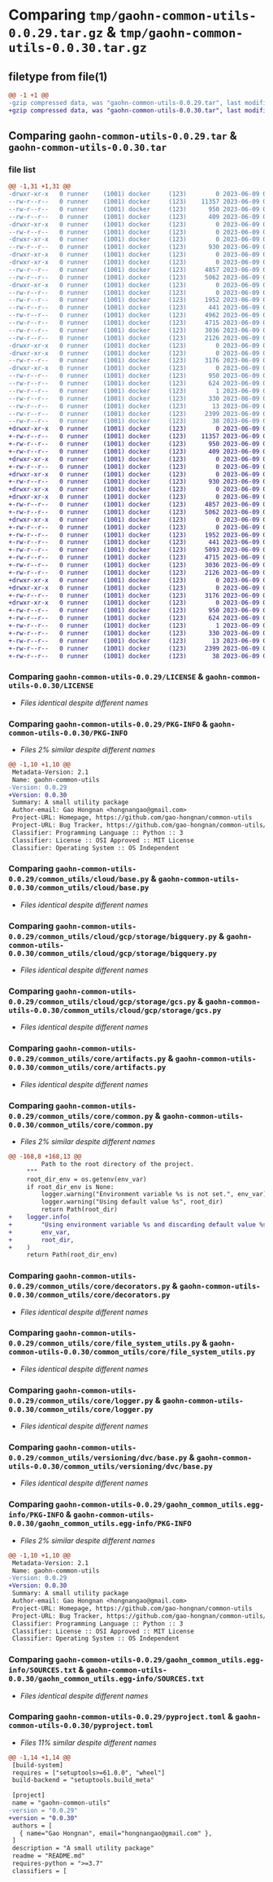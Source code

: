 # Comparing `tmp/gaohn-common-utils-0.0.29.tar.gz` & `tmp/gaohn-common-utils-0.0.30.tar.gz`

## filetype from file(1)

```diff
@@ -1 +1 @@
-gzip compressed data, was "gaohn-common-utils-0.0.29.tar", last modified: Fri Jun  9 04:09:44 2023, max compression
+gzip compressed data, was "gaohn-common-utils-0.0.30.tar", last modified: Fri Jun  9 04:13:03 2023, max compression
```

## Comparing `gaohn-common-utils-0.0.29.tar` & `gaohn-common-utils-0.0.30.tar`

### file list

```diff
@@ -1,31 +1,31 @@
-drwxr-xr-x   0 runner    (1001) docker     (123)        0 2023-06-09 04:09:44.617959 gaohn-common-utils-0.0.29/
--rw-r--r--   0 runner    (1001) docker     (123)    11357 2023-06-09 04:09:17.000000 gaohn-common-utils-0.0.29/LICENSE
--rw-r--r--   0 runner    (1001) docker     (123)      950 2023-06-09 04:09:44.617959 gaohn-common-utils-0.0.29/PKG-INFO
--rw-r--r--   0 runner    (1001) docker     (123)      409 2023-06-09 04:09:17.000000 gaohn-common-utils-0.0.29/README.md
-drwxr-xr-x   0 runner    (1001) docker     (123)        0 2023-06-09 04:09:44.613959 gaohn-common-utils-0.0.29/common_utils/
--rw-r--r--   0 runner    (1001) docker     (123)        0 2023-06-09 04:09:17.000000 gaohn-common-utils-0.0.29/common_utils/__init__.py
-drwxr-xr-x   0 runner    (1001) docker     (123)        0 2023-06-09 04:09:44.613959 gaohn-common-utils-0.0.29/common_utils/cloud/
--rw-r--r--   0 runner    (1001) docker     (123)      930 2023-06-09 04:09:17.000000 gaohn-common-utils-0.0.29/common_utils/cloud/base.py
-drwxr-xr-x   0 runner    (1001) docker     (123)        0 2023-06-09 04:09:44.613959 gaohn-common-utils-0.0.29/common_utils/cloud/gcp/
-drwxr-xr-x   0 runner    (1001) docker     (123)        0 2023-06-09 04:09:44.613959 gaohn-common-utils-0.0.29/common_utils/cloud/gcp/storage/
--rw-r--r--   0 runner    (1001) docker     (123)     4857 2023-06-09 04:09:17.000000 gaohn-common-utils-0.0.29/common_utils/cloud/gcp/storage/bigquery.py
--rw-r--r--   0 runner    (1001) docker     (123)     5062 2023-06-09 04:09:17.000000 gaohn-common-utils-0.0.29/common_utils/cloud/gcp/storage/gcs.py
-drwxr-xr-x   0 runner    (1001) docker     (123)        0 2023-06-09 04:09:44.617959 gaohn-common-utils-0.0.29/common_utils/core/
--rw-r--r--   0 runner    (1001) docker     (123)        0 2023-06-09 04:09:17.000000 gaohn-common-utils-0.0.29/common_utils/core/__init__.py
--rw-r--r--   0 runner    (1001) docker     (123)     1952 2023-06-09 04:09:17.000000 gaohn-common-utils-0.0.29/common_utils/core/artifacts.py
--rw-r--r--   0 runner    (1001) docker     (123)      441 2023-06-09 04:09:17.000000 gaohn-common-utils-0.0.29/common_utils/core/base.py
--rw-r--r--   0 runner    (1001) docker     (123)     4962 2023-06-09 04:09:17.000000 gaohn-common-utils-0.0.29/common_utils/core/common.py
--rw-r--r--   0 runner    (1001) docker     (123)     4715 2023-06-09 04:09:17.000000 gaohn-common-utils-0.0.29/common_utils/core/decorators.py
--rw-r--r--   0 runner    (1001) docker     (123)     3036 2023-06-09 04:09:17.000000 gaohn-common-utils-0.0.29/common_utils/core/file_system_utils.py
--rw-r--r--   0 runner    (1001) docker     (123)     2126 2023-06-09 04:09:17.000000 gaohn-common-utils-0.0.29/common_utils/core/logger.py
-drwxr-xr-x   0 runner    (1001) docker     (123)        0 2023-06-09 04:09:44.613959 gaohn-common-utils-0.0.29/common_utils/versioning/
-drwxr-xr-x   0 runner    (1001) docker     (123)        0 2023-06-09 04:09:44.617959 gaohn-common-utils-0.0.29/common_utils/versioning/dvc/
--rw-r--r--   0 runner    (1001) docker     (123)     3176 2023-06-09 04:09:17.000000 gaohn-common-utils-0.0.29/common_utils/versioning/dvc/base.py
-drwxr-xr-x   0 runner    (1001) docker     (123)        0 2023-06-09 04:09:44.617959 gaohn-common-utils-0.0.29/gaohn_common_utils.egg-info/
--rw-r--r--   0 runner    (1001) docker     (123)      950 2023-06-09 04:09:44.000000 gaohn-common-utils-0.0.29/gaohn_common_utils.egg-info/PKG-INFO
--rw-r--r--   0 runner    (1001) docker     (123)      624 2023-06-09 04:09:44.000000 gaohn-common-utils-0.0.29/gaohn_common_utils.egg-info/SOURCES.txt
--rw-r--r--   0 runner    (1001) docker     (123)        1 2023-06-09 04:09:44.000000 gaohn-common-utils-0.0.29/gaohn_common_utils.egg-info/dependency_links.txt
--rw-r--r--   0 runner    (1001) docker     (123)      330 2023-06-09 04:09:44.000000 gaohn-common-utils-0.0.29/gaohn_common_utils.egg-info/requires.txt
--rw-r--r--   0 runner    (1001) docker     (123)       13 2023-06-09 04:09:44.000000 gaohn-common-utils-0.0.29/gaohn_common_utils.egg-info/top_level.txt
--rw-r--r--   0 runner    (1001) docker     (123)     2399 2023-06-09 04:09:17.000000 gaohn-common-utils-0.0.29/pyproject.toml
--rw-r--r--   0 runner    (1001) docker     (123)       38 2023-06-09 04:09:44.617959 gaohn-common-utils-0.0.29/setup.cfg
+drwxr-xr-x   0 runner    (1001) docker     (123)        0 2023-06-09 04:13:03.186067 gaohn-common-utils-0.0.30/
+-rw-r--r--   0 runner    (1001) docker     (123)    11357 2023-06-09 04:12:38.000000 gaohn-common-utils-0.0.30/LICENSE
+-rw-r--r--   0 runner    (1001) docker     (123)      950 2023-06-09 04:13:03.186067 gaohn-common-utils-0.0.30/PKG-INFO
+-rw-r--r--   0 runner    (1001) docker     (123)      409 2023-06-09 04:12:38.000000 gaohn-common-utils-0.0.30/README.md
+drwxr-xr-x   0 runner    (1001) docker     (123)        0 2023-06-09 04:13:03.182067 gaohn-common-utils-0.0.30/common_utils/
+-rw-r--r--   0 runner    (1001) docker     (123)        0 2023-06-09 04:12:38.000000 gaohn-common-utils-0.0.30/common_utils/__init__.py
+drwxr-xr-x   0 runner    (1001) docker     (123)        0 2023-06-09 04:13:03.182067 gaohn-common-utils-0.0.30/common_utils/cloud/
+-rw-r--r--   0 runner    (1001) docker     (123)      930 2023-06-09 04:12:38.000000 gaohn-common-utils-0.0.30/common_utils/cloud/base.py
+drwxr-xr-x   0 runner    (1001) docker     (123)        0 2023-06-09 04:13:03.182067 gaohn-common-utils-0.0.30/common_utils/cloud/gcp/
+drwxr-xr-x   0 runner    (1001) docker     (123)        0 2023-06-09 04:13:03.182067 gaohn-common-utils-0.0.30/common_utils/cloud/gcp/storage/
+-rw-r--r--   0 runner    (1001) docker     (123)     4857 2023-06-09 04:12:38.000000 gaohn-common-utils-0.0.30/common_utils/cloud/gcp/storage/bigquery.py
+-rw-r--r--   0 runner    (1001) docker     (123)     5062 2023-06-09 04:12:38.000000 gaohn-common-utils-0.0.30/common_utils/cloud/gcp/storage/gcs.py
+drwxr-xr-x   0 runner    (1001) docker     (123)        0 2023-06-09 04:13:03.182067 gaohn-common-utils-0.0.30/common_utils/core/
+-rw-r--r--   0 runner    (1001) docker     (123)        0 2023-06-09 04:12:38.000000 gaohn-common-utils-0.0.30/common_utils/core/__init__.py
+-rw-r--r--   0 runner    (1001) docker     (123)     1952 2023-06-09 04:12:38.000000 gaohn-common-utils-0.0.30/common_utils/core/artifacts.py
+-rw-r--r--   0 runner    (1001) docker     (123)      441 2023-06-09 04:12:38.000000 gaohn-common-utils-0.0.30/common_utils/core/base.py
+-rw-r--r--   0 runner    (1001) docker     (123)     5093 2023-06-09 04:12:38.000000 gaohn-common-utils-0.0.30/common_utils/core/common.py
+-rw-r--r--   0 runner    (1001) docker     (123)     4715 2023-06-09 04:12:38.000000 gaohn-common-utils-0.0.30/common_utils/core/decorators.py
+-rw-r--r--   0 runner    (1001) docker     (123)     3036 2023-06-09 04:12:38.000000 gaohn-common-utils-0.0.30/common_utils/core/file_system_utils.py
+-rw-r--r--   0 runner    (1001) docker     (123)     2126 2023-06-09 04:12:38.000000 gaohn-common-utils-0.0.30/common_utils/core/logger.py
+drwxr-xr-x   0 runner    (1001) docker     (123)        0 2023-06-09 04:13:03.182067 gaohn-common-utils-0.0.30/common_utils/versioning/
+drwxr-xr-x   0 runner    (1001) docker     (123)        0 2023-06-09 04:13:03.186067 gaohn-common-utils-0.0.30/common_utils/versioning/dvc/
+-rw-r--r--   0 runner    (1001) docker     (123)     3176 2023-06-09 04:12:38.000000 gaohn-common-utils-0.0.30/common_utils/versioning/dvc/base.py
+drwxr-xr-x   0 runner    (1001) docker     (123)        0 2023-06-09 04:13:03.186067 gaohn-common-utils-0.0.30/gaohn_common_utils.egg-info/
+-rw-r--r--   0 runner    (1001) docker     (123)      950 2023-06-09 04:13:03.000000 gaohn-common-utils-0.0.30/gaohn_common_utils.egg-info/PKG-INFO
+-rw-r--r--   0 runner    (1001) docker     (123)      624 2023-06-09 04:13:03.000000 gaohn-common-utils-0.0.30/gaohn_common_utils.egg-info/SOURCES.txt
+-rw-r--r--   0 runner    (1001) docker     (123)        1 2023-06-09 04:13:03.000000 gaohn-common-utils-0.0.30/gaohn_common_utils.egg-info/dependency_links.txt
+-rw-r--r--   0 runner    (1001) docker     (123)      330 2023-06-09 04:13:03.000000 gaohn-common-utils-0.0.30/gaohn_common_utils.egg-info/requires.txt
+-rw-r--r--   0 runner    (1001) docker     (123)       13 2023-06-09 04:13:03.000000 gaohn-common-utils-0.0.30/gaohn_common_utils.egg-info/top_level.txt
+-rw-r--r--   0 runner    (1001) docker     (123)     2399 2023-06-09 04:12:38.000000 gaohn-common-utils-0.0.30/pyproject.toml
+-rw-r--r--   0 runner    (1001) docker     (123)       38 2023-06-09 04:13:03.186067 gaohn-common-utils-0.0.30/setup.cfg
```

### Comparing `gaohn-common-utils-0.0.29/LICENSE` & `gaohn-common-utils-0.0.30/LICENSE`

 * *Files identical despite different names*

### Comparing `gaohn-common-utils-0.0.29/PKG-INFO` & `gaohn-common-utils-0.0.30/PKG-INFO`

 * *Files 2% similar despite different names*

```diff
@@ -1,10 +1,10 @@
 Metadata-Version: 2.1
 Name: gaohn-common-utils
-Version: 0.0.29
+Version: 0.0.30
 Summary: A small utility package
 Author-email: Gao Hongnan <hongnangao@gmail.com>
 Project-URL: Homepage, https://github.com/gao-hongnan/common-utils
 Project-URL: Bug Tracker, https://github.com/gao-hongnan/common-utils/issues
 Classifier: Programming Language :: Python :: 3
 Classifier: License :: OSI Approved :: MIT License
 Classifier: Operating System :: OS Independent
```

### Comparing `gaohn-common-utils-0.0.29/common_utils/cloud/base.py` & `gaohn-common-utils-0.0.30/common_utils/cloud/base.py`

 * *Files identical despite different names*

### Comparing `gaohn-common-utils-0.0.29/common_utils/cloud/gcp/storage/bigquery.py` & `gaohn-common-utils-0.0.30/common_utils/cloud/gcp/storage/bigquery.py`

 * *Files identical despite different names*

### Comparing `gaohn-common-utils-0.0.29/common_utils/cloud/gcp/storage/gcs.py` & `gaohn-common-utils-0.0.30/common_utils/cloud/gcp/storage/gcs.py`

 * *Files identical despite different names*

### Comparing `gaohn-common-utils-0.0.29/common_utils/core/artifacts.py` & `gaohn-common-utils-0.0.30/common_utils/core/artifacts.py`

 * *Files identical despite different names*

### Comparing `gaohn-common-utils-0.0.29/common_utils/core/common.py` & `gaohn-common-utils-0.0.30/common_utils/core/common.py`

 * *Files 2% similar despite different names*

```diff
@@ -168,8 +168,13 @@
         Path to the root directory of the project.
     """
     root_dir_env = os.getenv(env_var)
     if root_dir_env is None:
         logger.warning("Environment variable %s is not set.", env_var)
         logger.warning("Using default value %s", root_dir)
         return Path(root_dir)
+    logger.info(
+        "Using environment variable %s and discarding default value %s",
+        env_var,
+        root_dir,
+    )
     return Path(root_dir_env)
```

### Comparing `gaohn-common-utils-0.0.29/common_utils/core/decorators.py` & `gaohn-common-utils-0.0.30/common_utils/core/decorators.py`

 * *Files identical despite different names*

### Comparing `gaohn-common-utils-0.0.29/common_utils/core/file_system_utils.py` & `gaohn-common-utils-0.0.30/common_utils/core/file_system_utils.py`

 * *Files identical despite different names*

### Comparing `gaohn-common-utils-0.0.29/common_utils/core/logger.py` & `gaohn-common-utils-0.0.30/common_utils/core/logger.py`

 * *Files identical despite different names*

### Comparing `gaohn-common-utils-0.0.29/common_utils/versioning/dvc/base.py` & `gaohn-common-utils-0.0.30/common_utils/versioning/dvc/base.py`

 * *Files identical despite different names*

### Comparing `gaohn-common-utils-0.0.29/gaohn_common_utils.egg-info/PKG-INFO` & `gaohn-common-utils-0.0.30/gaohn_common_utils.egg-info/PKG-INFO`

 * *Files 2% similar despite different names*

```diff
@@ -1,10 +1,10 @@
 Metadata-Version: 2.1
 Name: gaohn-common-utils
-Version: 0.0.29
+Version: 0.0.30
 Summary: A small utility package
 Author-email: Gao Hongnan <hongnangao@gmail.com>
 Project-URL: Homepage, https://github.com/gao-hongnan/common-utils
 Project-URL: Bug Tracker, https://github.com/gao-hongnan/common-utils/issues
 Classifier: Programming Language :: Python :: 3
 Classifier: License :: OSI Approved :: MIT License
 Classifier: Operating System :: OS Independent
```

### Comparing `gaohn-common-utils-0.0.29/gaohn_common_utils.egg-info/SOURCES.txt` & `gaohn-common-utils-0.0.30/gaohn_common_utils.egg-info/SOURCES.txt`

 * *Files identical despite different names*

### Comparing `gaohn-common-utils-0.0.29/pyproject.toml` & `gaohn-common-utils-0.0.30/pyproject.toml`

 * *Files 11% similar despite different names*

```diff
@@ -1,14 +1,14 @@
 [build-system]
 requires = ["setuptools>=61.0.0", "wheel"]
 build-backend = "setuptools.build_meta"
 
 [project]
 name = "gaohn-common-utils"
-version = "0.0.29"
+version = "0.0.30"
 authors = [
   { name="Gao Hongnan", email="hongnangao@gmail.com" },
 ]
 description = "A small utility package"
 readme = "README.md"
 requires-python = ">=3.7"
 classifiers = [
```


